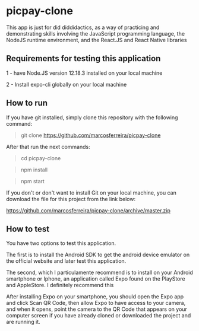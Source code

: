 # picpay-clone

This app is just for did diddidactics, as a way of practicing and demonstrating skills involving the JavaScript programming language, the NodeJS runtime environment, and the React.JS and React Native libraries

## Requirements for testing this application

1 - have Node.JS version 12.18.3 installed on your local machine

2 - Install expo-cli globally on your local machine

## How to run

If you have git installed, simply clone this repository with the following command:

> git clone https://github.com/marcosferreira/picpay-clone

After that run the next commands:
> cd picpay-clone
 
> npm install

> npm start

If you don't or don't want to install Git on your local machine, you can download the file for this project from the link below:

https://github.com/marcosferreira/picpay-clone/archive/master.zip


## How to test

You have two options to test this application.

The first is to install the Android SDK to get the android device emulator on the official website and later test this application.

The second, which I particulamente recommend is to install on your Android smartphone or Iphone, an application called Expo found on the PlayStore and AppleStore. I definitely recommend this 

After installing Expo on your smartphone, you should open the Expo app and click Scan QR Code, then allow Expo to have access to your camera, and when it opens, point the camera to the QR Code that appears on your computer screen if you have already cloned or downloaded the project and are running it.
